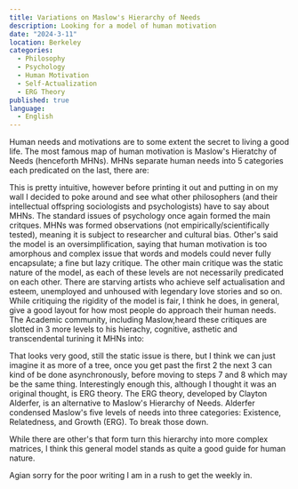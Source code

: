 ```yaml
---
title: Variations on Maslow's Hierarchy of Needs
description: Looking for a model of human motivation
date: "2024-3-11"
location: Berkeley
categories:
  - Philosophy
  - Psychology
  - Human Motivation
  - Self-Actualization
  - ERG Theory
published: true
language:
  - English
---
```


<script>
	import Erg from "../../../lib/components/blog/erg.svelte"
	import Maslos from "../../../lib/components/blog/maslos.svelte"
	import Maslos2 from "../../../lib/components/blog/maslos2.svelte"
</script>

Human needs and motivations are to some extent the secret to living a good life. The most famous map of human motivation is Maslow's Hieratchy of Needs (henceforth MHNs). MHNs separate human needs into 5 categories each predicated on the last, there are:

<Maslos2/>

This is pretty intuitive, however before printing it out and putting in on my wall I decided to poke around and see what other philosophers (and their intellectual offspring sociologists and psychologists) have to say about MHNs. The standard issues of psychology once again formed the main critques. MHNs was formed observations (not empirically/scientifically tested), meaning it is subject to researcher and cultural bias. Other's said the model is an oversimplification, saying that human motivation is too amorphous and complex issue that words and models could never fully encapsulate; a fine but lazy critique. The other main critique was the static nature of the model, as each of these levels are not necessarily predicated on each other. There are starving artists who achieve self actualisation and esteem, unemployed and unhoused with legendary love stories and so on. While critiquing the rigidity of the model is fair, I think he does, in general, give a good layout for how most people do approach their human needs. The Academic community, including Maslow,heard these critiques are slotted in 3 more levels to his hierachy, cognitive, asthetic and transcendental turining it MHNs into:

<Maslos/>
That looks very good, still the static issue is there, but I think we can just imagine it as more of a tree, once you get past the first 2 the next 3 can kind of be done asynchronously, before moving to steps 7 and 8 which may be the same thing. Interestingly enough this, although I thought it was an original thought, is ERG theory. The ERG theory, developed by Clayton Alderfer, is an alternative to Maslow's Hierarchy of Needs. Alderfer condensed Maslow's five levels of needs into three categories: Existence, Relatedness, and Growth (ERG). To break those down.

<Erg/>

While there are other's that form turn this hierarchy into more complex matrices, I think this general model stands as quite a good guide for human nature.

Agian sorry for the poor writing I am in a rush to get the weekly in.
